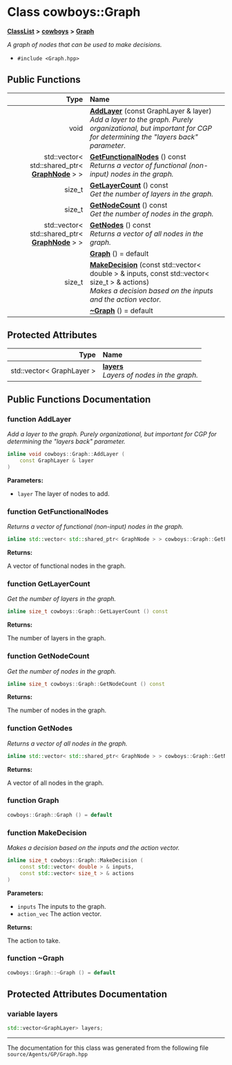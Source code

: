 

# Class cowboys::Graph



[**ClassList**](annotated.md) **>** [**cowboys**](namespacecowboys.md) **>** [**Graph**](classcowboys_1_1_graph.md)



_A graph of nodes that can be used to make decisions._ 

* `#include <Graph.hpp>`





































## Public Functions

| Type | Name |
| ---: | :--- |
|  void | [**AddLayer**](#function-addlayer) (const GraphLayer & layer) <br>_Add a layer to the graph. Purely organizational, but important for CGP for determining the "layers back" parameter._  |
|  std::vector&lt; std::shared\_ptr&lt; [**GraphNode**](classcowboys_1_1_graph_node.md) &gt; &gt; | [**GetFunctionalNodes**](#function-getfunctionalnodes) () const<br>_Returns a vector of functional (non-input) nodes in the graph._  |
|  size\_t | [**GetLayerCount**](#function-getlayercount) () const<br>_Get the number of layers in the graph._  |
|  size\_t | [**GetNodeCount**](#function-getnodecount) () const<br>_Get the number of nodes in the graph._  |
|  std::vector&lt; std::shared\_ptr&lt; [**GraphNode**](classcowboys_1_1_graph_node.md) &gt; &gt; | [**GetNodes**](#function-getnodes) () const<br>_Returns a vector of all nodes in the graph._  |
|   | [**Graph**](#function-graph) () = default<br> |
|  size\_t | [**MakeDecision**](#function-makedecision) (const std::vector&lt; double &gt; & inputs, const std::vector&lt; size\_t &gt; & actions) <br>_Makes a decision based on the inputs and the action vector._  |
|   | [**~Graph**](#function-graph) () = default<br> |








## Protected Attributes

| Type | Name |
| ---: | :--- |
|  std::vector&lt; GraphLayer &gt; | [**layers**](#variable-layers)  <br>_Layers of nodes in the graph._  |




















## Public Functions Documentation




### function AddLayer 

_Add a layer to the graph. Purely organizational, but important for CGP for determining the "layers back" parameter._ 
```C++
inline void cowboys::Graph::AddLayer (
    const GraphLayer & layer
) 
```





**Parameters:**


* `layer` The layer of nodes to add. 




        



### function GetFunctionalNodes 

_Returns a vector of functional (non-input) nodes in the graph._ 
```C++
inline std::vector< std::shared_ptr< GraphNode > > cowboys::Graph::GetFunctionalNodes () const
```





**Returns:**

A vector of functional nodes in the graph. 





        



### function GetLayerCount 

_Get the number of layers in the graph._ 
```C++
inline size_t cowboys::Graph::GetLayerCount () const
```





**Returns:**

The number of layers in the graph. 





        



### function GetNodeCount 

_Get the number of nodes in the graph._ 
```C++
inline size_t cowboys::Graph::GetNodeCount () const
```





**Returns:**

The number of nodes in the graph. 





        



### function GetNodes 

_Returns a vector of all nodes in the graph._ 
```C++
inline std::vector< std::shared_ptr< GraphNode > > cowboys::Graph::GetNodes () const
```





**Returns:**

A vector of all nodes in the graph. 





        



### function Graph 

```C++
cowboys::Graph::Graph () = default
```






### function MakeDecision 

_Makes a decision based on the inputs and the action vector._ 
```C++
inline size_t cowboys::Graph::MakeDecision (
    const std::vector< double > & inputs,
    const std::vector< size_t > & actions
) 
```





**Parameters:**


* `inputs` The inputs to the graph. 
* `action_vec` The action vector. 



**Returns:**

The action to take. 





        



### function ~Graph 

```C++
cowboys::Graph::~Graph () = default
```



## Protected Attributes Documentation




### variable layers 

```C++
std::vector<GraphLayer> layers;
```




------------------------------
The documentation for this class was generated from the following file `source/Agents/GP/Graph.hpp`

